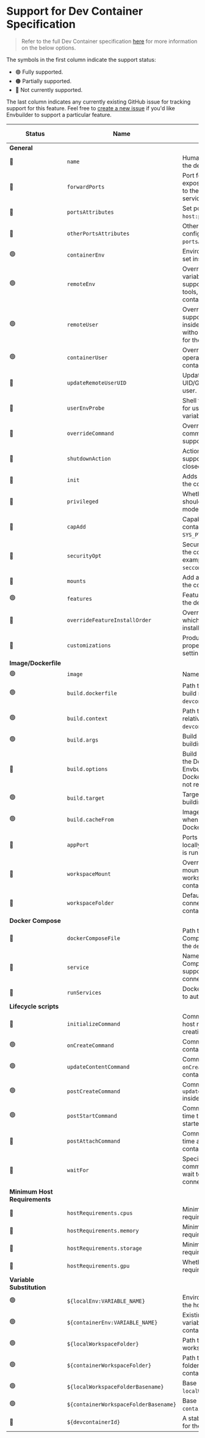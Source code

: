 # Support for Dev Container Specification

> Refer to the full Dev Container specification [here](https://containers.dev/implementors/json_reference/) for more information on the below options.

The symbols in the first column indicate the support status:

- 🟢 Fully supported.
- 🟠 Partially supported.
- 🔴 Not currently supported.

The last column indicates any currently existing GitHub issue for tracking support for this feature.
Feel free to [create a new issue](https://github.com/coder/envbuilder/issues/new) if you'd like Envbuilder to support a particular feature.

| Status                        | Name                                  | Description                                                                                                            | Known Issues                                           |
| ----------------------------- | ------------------------------------- | ---------------------------------------------------------------------------------------------------------------------- | ------------------------------------------------------ |
| **General**                   |                                       |                                                                                                                        |
| 🔴                            | `name`                                | Human-friendly name for the dev container.                                                                             | -                                                      |
| 🔴                            | `forwardPorts`                        | Port forwarding allows exposing container ports to the host, making services accessible.                               | [#48](https://github.com/coder/envbuilder/issues/48)   |
| 🔴                            | `portsAttributes`                     | Set port attributes for a `host:port`.                                                                                 | -                                                      |
| 🔴                            | `otherPortsAttributes`                | Other options for ports not configured using `portsAttributes`.                                                        | -                                                      |
| 🟢                            | `containerEnv`                        | Environment variables to set inside the container.                                                                     | -                                                      |
| 🟢                            | `remoteEnv`                           | Override environment variables for specific supporting services or tools, but not the container as a whole.            | -                                                      |
| 🟢                            | `remoteUser`                          | Override the user that supporting tools run as inside the container without changing the user for the whole container. | -                                                      |
| 🟢                            | `containerUser`                       | Override the user for all operations run inside the container.                                                         | -                                                      |
| 🔴                            | `updateRemoteUserUID`                 | Update the devcontainer UID/GID to match the local user.                                                               | -                                                      |
| 🔴                            | `userEnvProbe`                        | Shell to use when probing for user environment variables.                                                              | -                                                      |
| 🔴                            | `overrideCommand`                     | Override the default sleep command to be run by supporting services.                                                   | -                                                      |
| 🔴                            | `shutdownAction`                      | Action to take when supporting tools are closed or shut down.                                                          | -                                                      |
| 🔴                            | `init`                                | Adds a tiny init process to the container.                                                                             | [#221](https://github.com/coder/envbuilder/issues/221) |
| 🔴                            | `privileged`                          | Whether the container should be run in privileged mode.                                                                | -                                                      |
| 🔴                            | `capAdd`                              | Capabilities to add to the container (for example, `SYS_PTRACE`).                                                      | -                                                      |
| 🔴                            | `securityOpt`                         | Security options to add to the container (for example, `seccomp=unconfined`).                                          | -                                                      |
| 🔴                            | `mounts`                              | Add additional mounts to the container.                                                                                | [#220](https://github.com/coder/envbuilder/issues/220) |
| 🟢                            | `features`                            | Features to be added to the devcontainer.                                                                              | -                                                      |
| 🔴                            | `overrideFeatureInstallOrder`         | Override the order in which features should be installed.                                                              | [#226](https://github.com/coder/envbuilder/issues/226) |
| 🔴                            | `customizations`                      | Product-specific properties, e.g., _VS Code_ settings and extensions.                                                  | [#43](https://github.com/coder/envbuilder/issues/43)   |
| **Image/Dockerfile**          |                                       |                                                                                                                        |
| 🟢                            | `image`                               | Name of an image to run.                                                                                               | -                                                      |
| 🟢                            | `build.dockerfile`                    | Path to a Dockerfile to build relative to `devcontainer.json`.                                                         | -                                                      |
| 🟢                            | `build.context`                       | Path to the build context relative to `devcontainer.json`.                                                             | -                                                      |
| 🟢                            | `build.args`                          | Build args to use when building the Dockerfile.                                                                        | -                                                      |
| 🔴                            | `build.options`                       | Build options to pass to the Docker daemon. Envbuilder does not use a Docker daemon, so this is not relevant.          | -                                                      |
| 🟢                            | `build.target`                        | Target to be passed when building the Dockerfile.                                                                      | -                                                      |
| 🟢                            | `build.cacheFrom`                     | Images to use as caches when building the Dockerfile.                                                                  | -                                                      |
| 🔴                            | `appPort`                             | Ports to be published locally when the container is running.                                                           | -                                                      |
| 🔴                            | `workspaceMount`                      | Overrides the default local mount point for the workspace when the container is created.                               | -                                                      |
| 🔴                            | `workspaceFolder`                     | Default path to open when connecting to the container.                                                                 | -                                                      |
| **Docker Compose**            |                                       |                                                                                                                        |
| 🔴                            | `dockerComposeFile`                   | Path to a Docker Compose file related to the `devcontainer.json`.                                                      | [#236](https://github.com/coder/envbuilder/issues/236) |
| 🔴                            | `service`                             | Name of the Docker Compose service to which supporting tools should connect.                                           | [#236](https://github.com/coder/envbuilder/issues/236) |
| 🔴                            | `runServices`                         | Docker Compose services to automatically start.                                                                        | [#236](https://github.com/coder/envbuilder/issues/236) |
| **Lifecycle scripts**         |                                       |                                                                                                                        |
| 🔴                            | `initializeCommand`                   | Command to run on the host machine when creating the container.                                                        | [#395](https://github.com/coder/envbuilder/issues/395) |
| 🟢                            | `onCreateCommand`                     | Command to run inside container after first start.                                                                     |                                                        |
| 🟢                            | `updateContentCommand`                | Command to run after `onCreateCommand` inside container.                                                               |                                                        |
| 🟢                            | `postCreateCommand`                   | Command to run after `updateContentCommand` inside container.                                                          |                                                        |
| 🟢                            | `postStartCommand`                    | Command to run each time the container is started.                                                                     |                                                        |
| 🔴                            | `postAttachCommand`                   | Command to run each time a tool attaches to the container.                                                             |                                                        |
| 🔴                            | `waitFor`                             | Specify the lifecycle command tools should wait to complete before connecting.                                         |                                                        |
| **Minimum Host Requirements** |                                       |                                                                                                                        |
| 🔴                            | `hostRequirements.cpus`               | Minimum number of CPUs required.                                                                                       | -                                                      |
| 🔴                            | `hostRequirements.memory`             | Minimum memory requirements.                                                                                           | -                                                      |
| 🔴                            | `hostRequirements.storage`            | Minimum storage requirements.                                                                                          | -                                                      |
| 🔴                            | `hostRequirements.gpu`                | Whether a GPU is required.                                                                                             | -                                                      |
| **Variable Substitution**     |                                       |                                                                                                                        |
| 🟢                            | `${localEnv:VARIABLE_NAME}`           | Environment variable on the host machine.                                                                              | -                                                      |
| 🟢                            | `${containerEnv:VARIABLE_NAME}`       | Existing environment variable inside the container.                                                                    | -                                                      |
| 🟢                            | `${localWorkspaceFolder}`             | Path to the local workspace folder.                                                                                    | -                                                      |
| 🟢                            | `${containerWorkspaceFolder}`         | Path to the workspace folder inside the container.                                                                     | -                                                      |
| 🟢                            | `${localWorkspaceFolderBasename}`     | Base name of `localWorkspaceFolder`.                                                                                   | -                                                      |
| 🟢                            | `${containerWorkspaceFolderBasename}` | Base name of `containerWorkspaceFolder`.                                                                               | -                                                      |
| 🔴                            | `${devcontainerId}`                   | A stable unique identifier for the devcontainer.                                                                       | -                                                      |
